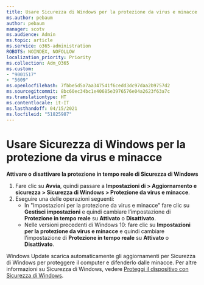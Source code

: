```yaml
---
title: Usare Sicurezza di Windows per la protezione da virus e minacce
ms.author: pebaum
author: pebaum
manager: scotv
ms.audience: Admin
ms.topic: article
ms.service: o365-administration
ROBOTS: NOINDEX, NOFOLLOW
localization_priority: Priority
ms.collection: Adm_O365
ms.custom:
- "9001517"
- "5609"
ms.openlocfilehash: 7fbbe5d5a7aa347541f6cedd3dc97daa2b9757d2
ms.sourcegitcommit: 8bc60ec34bc1e40685e3976576e04a2623f63a7c
ms.translationtype: HT
ms.contentlocale: it-IT
ms.lasthandoff: 04/15/2021
ms.locfileid: "51825987"
---
```

# <a name="use-windows-security-for-virus-and-threat-protection"></a>Usare Sicurezza di Windows per la protezione da virus e minacce

**Attivare o disattivare la protezione in tempo reale di Sicurezza di Windows**

1. Fare clic su **Avvia**, quindi passare a **Impostazioni di > Aggiornamento e sicurezza > Sicurezza di Windows > Protezione da virus e minacce**.
2. Eseguire una delle operazioni seguenti:
    - In "Impostazioni per la protezione da virus e minacce" fare clic su **Gestisci impostazioni** e quindi cambiare l’impostazione di **Protezione in tempo reale** su **Attivato** o **Disattivato**.
    - Nelle versioni precedenti di Windows 10: fare clic su **Impostazioni per la protezione da virus e minacce** e quindi cambiare l’impostazione di **Protezione in tempo reale** su **Attivato** o **Disattivato**.

Windows Update scarica automaticamente gli aggiornamenti per Sicurezza di Windows per proteggere il computer e difenderlo dalle minacce. Per altre informazioni su Sicurezza di Windows, vedere [Proteggi il dispositivo con Sicurezza di Windows](https://support.microsoft.com/help/17464/windows-10-help-protect-my-device-with-windows-security).
